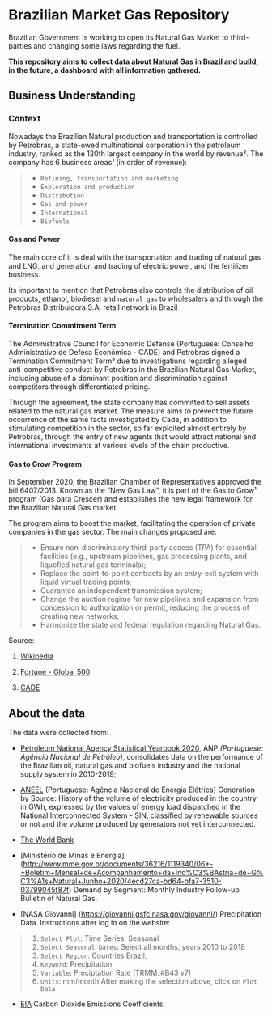 # Brazilian Market Gas Repository

Brazilian Government is working to open its Natural Gas Market to third-parties and changing some laws regarding the fuel.

**This repository aims to collect data about Natural Gas in Brazil and build, in the future, a dashboard with all information gathered.**

## Business Understanding

### Context

Nowadays the Brazilian Natural production and transportation is controlled by Petrobras, a state-owed multinational corporation in the petroleum industry, ranked as the 120th largest company in the world by revenue². The company has 6 business areas¹ (in order of revenue):

> * `Refining, transportation and marketing`
> * `Exploration and production`
> * `Distribution`
> * `Gas and power`
> * `International`
> * `Biofuels`

#### Gas and Power

The main core of it is deal with the transportation and trading of natural gas and LNG, and generation and trading of electric power, and the fertilizer business.

Its important to mention that Petrobras also controls the distribution of oil products, ethanol, biodiesel and `natural gas` to wholesalers and through the Petrobras Distribuidora S.A. retail network in Brazil

#### Termination Commitment Term

The Administrative Council for Economic Defense (Portuguese: Conselho Administrativo de Defesa Econômica - CADE) and Petrobras signed a Termination Commitment Term³ due to investigations regarding alleged anti-competitive conduct by Petrobras in the Brazilian Natural Gas Market, including abuse of a dominant position and discrimination against competitors through differentiated pricing.

Through the agreement, the state company has committed to sell assets related to the natural gas market. The measure aims to prevent the future occurrence of the same facts investigated by Cade, in addition to stimulating competition in the sector, so far exploited almost entirely by Petrobras, through the entry of new agents that would attract national and international investments at various levels of the chain productive.

#### Gas to Grow Program

In September 2020, the Brazilian Chamber of Representatives approved the bill 6407/2013. Known as the “New Gas Law”, it is part of the Gas to Grow¹ program (Gás para Crescer) and establishes the new legal framework for the Brazilian Natural Gas market.

The program aims to boost the market, facilitating the operation of private companies in the gas sector. The main changes proposed are:

> * Ensure non-discriminatory third-party access (TPA) for essential facilities (e.g., upstream pipelines, gas processing plants, and liquefied natural gas terminals);
> * Replace the point-to-point contracts by an entry-exit system with liquid virtual trading points;
> * Guarantee an independent transmission system;
> * Change the auction regime for new pipelines and expansion from concession to authorization or permit, reducing the process of creating new networks;
> * Harmonize the state and federal regulation regarding Natural Gas.

Source:

1. [Wikipedia](https://en.wikipedia.org/wiki/Petrobras)

2. [Fortune - Global 500](https://fortune.com/company/petrobras/global500/)

3. [CADE](http://www.cade.gov.br/noticias/cade-e-petrobras-celebram-acordo-para-venda-de-ativos-no-mercado-de-gas-natural)

## About the data

The data were collected from:

* [Petroleum National Agency Statistical Yearbook 2020](http://www.anp.gov.br/publicacoes/anuario-estatistico/anuario-estatistico-2020), ANP *(Portuguese: Agência Nacional de Petróleo)*, consolidates data on the performance of the Brazilian oil, natural gas and biofuels industry and the national supply system in 2010-2019;

* [ANEEL](https://www.aneel.gov.br/dados/geracao) (Portuguese: Agência Nacional de Energia Elétrica) Generation by Source: 
History of the volume of electricity produced in the country in GWh, expressed by the values of energy load dispatched in the National Interconnected System - SIN, classified by renewable sources or not and the volume produced by generators not yet interconnected.

* [The World Bank](https://data.worldbank.org/country/brazil)
* [Ministério de Minas e Energia] (http://www.mme.gov.br/documents/36216/1119340/06+-+Boletim+Mensal+de+Acompanhamento+da+Ind%C3%BAstria+de+G%C3%A1s+Natural+Junho+2020/4ecd27ca-bd64-bfa7-3510-03799045f87f) Demand by Segment: Monthly Industry Follow-up Bulletin of Natural Gas.

* [NASA Giovanni] (https://giovanni.gsfc.nasa.gov/giovanni/) Precipitation Data. Instructions after log in on the website:


> 1. `Select Plot`: Time Series, Seasonal
> 2. `Select Seasonal Dates`: Select all months, years 2010 to 2018
> 3. `Select Region`: Countries Brazil;
> 4. `Keyword`: Precipitation
> 5. `Variable`: Preciptation Rate (TRMM_#B43 v7)
> 6. `Units`: mm/month
> After making the selection above, click on `Plot Data`
* [EIA](https://www.eia.gov/environment/emissions/co2_vol_mass.php) Carbon Dioxide Emissions Coefficients
